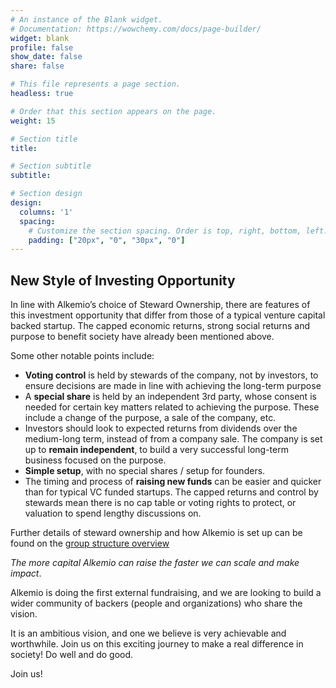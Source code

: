 ```yaml
---
# An instance of the Blank widget.
# Documentation: https://wowchemy.com/docs/page-builder/
widget: blank
profile: false
show_date: false
share: false

# This file represents a page section.
headless: true

# Order that this section appears on the page.
weight: 15

# Section title
title: 

# Section subtitle
subtitle: 

# Section design
design:
  columns: '1'
  spacing:
    # Customize the section spacing. Order is top, right, bottom, left.
    padding: ["20px", "0", "30px", "0"]
---
```

## **New Style of Investing Opportunity**
In line with Alkemio’s choice of Steward Ownership, there are features of this investment opportunity that differ from those of a typical venture capital backed startup. The capped economic returns, strong social returns and purpose to benefit society have already been mentioned above. 


Some other notable points include:
*	**Voting control** is held by stewards of the company, not by investors, to ensure decisions are made in line with achieving the long-term purpose 
*	A **special share** is held by an independent 3rd party, whose consent is needed for certain key matters related to achieving the purpose. These include a change of the purpose, a sale of the company, etc.
*	Investors should look to expected returns from dividends over the medium-long term, instead of from a company sale. The company is set up to **remain independent**, to build a very successful long-term business focused on the purpose.
* **Simple setup**, with no special shares / setup for founders.
*	The timing and process of **raising new funds** can be easier and quicker than for typical VC funded startups. The capped returns and control by stewards mean there is no cap table or voting rights to protect, or valuation to spend lengthy discussions on. 

Further details of steward ownership and how Alkemio is set up can be found on the [group structure overview](./structure)

_The more capital Alkemio can raise the faster we can scale and make impact_. 

Alkemio is doing the first external fundraising, and we are looking to build a wider community of backers (people and organizations) who share the vision. 

It is an ambitious vision, and one we believe is very achievable and worthwhile. Join us on this exciting journey to make a real difference in society! Do well and do good.

Join us!
